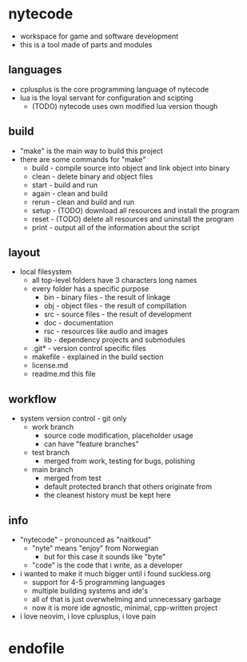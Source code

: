 # nytecode #
- workspace for game and software development
- this is a tool made of parts and modules
## languages
- cplusplus is the core programming language of nytecode
- lua is the loyal servant for configuration and scipting
    - (TODO) nytecode uses own modified lua version though
## build
- "make" is the main way to build this project
- there are some commands for "make"
    - build - compile source into object and link object into binary
    - clean - delete binary and object files
    - start - build and run
    - again - clean and build
    - rerun - clean and build and run
    - setup - (TODO) download all resources and install the program
    - reset - (TODO) delete all resources and uninstall the program
    - print - output all of the information about the script
## layout
- local filesystem
    - all top-level folders have 3 characters long names
    - every folder has a specific purpose
        - bin - binary files - the result of linkage
        - obj - object files - the result of compillation
        - src - source files - the result of development
        - doc - documentation
        - rsc - resources like audio and images
        - lib - dependency projects and submodules
    - .git* - version control specific files
    - makefile - explained in the build section
    - license.md
    - readme.md this file
## workflow
- system version control - git only
    - work branch
        - source code modification, placeholder usage
        - can have "feature branches"
    - test branch
        - merged from work, testing for bugs, polishing
    - main branch
        - merged from test
        - default protected branch that others originate from
        - the cleanest history must be kept here
## info
- "nytecode" - pronounced as "naitkoud"
    - "nyte" means "enjoy" from Norwegian
        - but for this case it sounds like "byte"
    - "code" is the code that i write, as a developer
- i wanted to make it much bigger until i found suckless.org
    - support for 4-5 programming languages
    - multiple building systems and ide's
    - all of that is just overwhelming and unnecessary garbage
    - now it is more ide agnostic, minimal, cpp-written project
- i love neovim, i love cplusplus, i love pain
# endofile #
